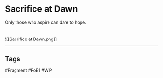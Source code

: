 # Sacrifice at Dawn
Only those who aspire can dare to hope.

#
![[Sacrifice at Dawn.png]]

---
## Tags
#Fragment
#PoE1 
#WiP 